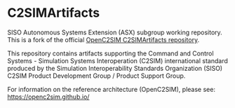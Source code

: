 # C2SIMArtifacts

SISO Autonomous Systems Extension (ASX) subgroup working repository.
This is a fork of the official [OpenC2SIM C2SIMArtifacts repository](https://github.com/OpenC2SIM/C2SIMArtifacts).

This repository contains artifacts supporting the Command and Control Systems - Simulation Systems Interoperation (C2SIM) international standard produced by the Simulation Interoperability Standards Organization (SISO) C2SIM Product Development Group / Product Support Group. 

For information on the reference architecture (OpenC2SIM), please see: https://openc2sim.github.io/
